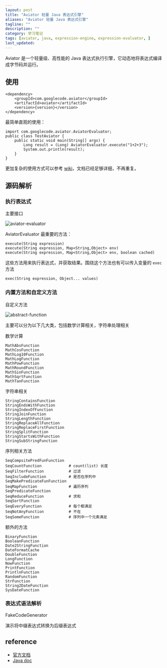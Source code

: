 ```yaml
---
layout: post
title: "Aviator 轻量 Java 表达式引擎"
aliases: "Aviator 轻量 Java 表达式引擎"
tagline: ""
description: ""
category: 学习笔记
tags: [aviator, java, expression-engine, expression-evaluator, ]
last_updated:
---
```


Aviator 是一个轻量级、高性能的 Java 表达式执行引擎，它动态地将表达式编译成字节码并运行。

## 使用

    <dependency>
        <groupId>com.googlecode.aviator</groupId>
        <artifactId>aviator</artifactId>
        <version>{version}</version>
    </dependency>

最简单直观的使用：

    import com.googlecode.aviator.AviatorEvaluator;
    public class TestAviator {
        public static void main(String[] args) {
            Long result = (Long) AviatorEvaluator.execute("1+2+3");
            System.out.println(result);
        }
    }

更加复杂的使用方式可以参考 [wiki](https://github.com/killme2008/aviator/wiki)，文档已经足够详细，不再重复。

## 源码解析

### 执行表达式
主要接口

![aviator-evaluator](/assets/aviator-evaluator.png)

AviatorEvaluator 最重要的方法：

    execute(String expression)
    execute(String expression, Map<String,Object> env)
    execute(String expression, Map<String,Object> env, boolean cached)

这些方法用来执行表达式，并获取结果。围绕这个方法也有可以传入变量的 `exec` 方法

    exec(String expression, Object... values)

### 内置方法和自定义方法
自定义方法

![abstract-function](/assets/abstract-function.png)

主要可以分为以下几大类，包括数学计算相关，字符串处理相关

数学计算

    MathAbsFunction
    MathCosFunction
    MathLog10Function
    MathLogFunction
    MathPowFunction
    MathRoundFunction
    MathSinFunction
    MathSqrtFunction
    MathTanFunction

字符串相关

    StringContainsFunction
    StringEndsWithFunction
    StringIndexOfFunction
    StringJoinFunction
    StringLengthFunction
    StringReplaceAllFunction
    StringReplaceFirstFunction
    StringSplitFunction
    StringStartsWithFunction
    StringSubStringFunction

序列相关方法

    SeqCompsitePredFunFunction
    SeqCountFunction            # count(list) 长度
    SeqFilterFunction           # 过滤
    SeqIncludeFunction          # 是否在序列中
    SeqMakePredicateFunFunction
    SeqMapFunction              # 遍历序列
    SeqPredicateFunction
    SeqReduceFunction           # 求和
    SeqSortFunction
    SeqEveryFunction            # 每个都满足
    SeqNotAnyFunction           # 不在
    SeqSomeFunction             # 序列中一个元素满足

额外的方法

    BinaryFunction
    BooleanFunction
    Date2StringFunction
    DateFormatCache
    DoubleFunction
    LongFunction
    NowFunction
    PrintFunction
    PrintlnFunction
    RandomFunction
    StrFunction
    String2DateFunction
    SysDateFunction

### 表达式语法解析

FakeCodeGenerator

演示将中缀表达式转换为后缀表达式



## reference

- [官方文档](https://github.com/killme2008/aviator/wiki)
- [Java doc](http://fnil.net/aviator/apidocs/)


